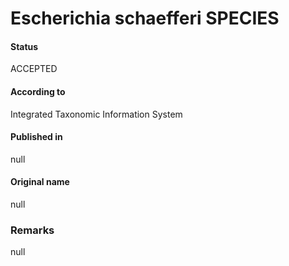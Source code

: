 # Escherichia schaefferi SPECIES

#### Status
ACCEPTED

#### According to
Integrated Taxonomic Information System

#### Published in
null

#### Original name
null

### Remarks
null
